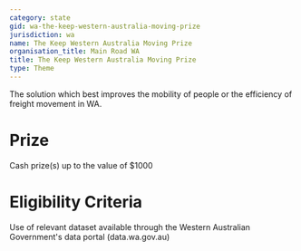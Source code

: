 ```yaml
---
category: state
gid: wa-the-keep-western-australia-moving-prize
jurisdiction: wa
name: The Keep Western Australia Moving Prize
organisation_title: Main Road WA
title: The Keep Western Australia Moving Prize
type: Theme
---
```


The solution which best improves the mobility of people or the efficiency of freight movement in WA.

# Prize
Cash prize(s) up to the value of $1000

# Eligibility Criteria
Use of relevant dataset available through the Western Australian Government's data portal (data.wa.gov.au)
